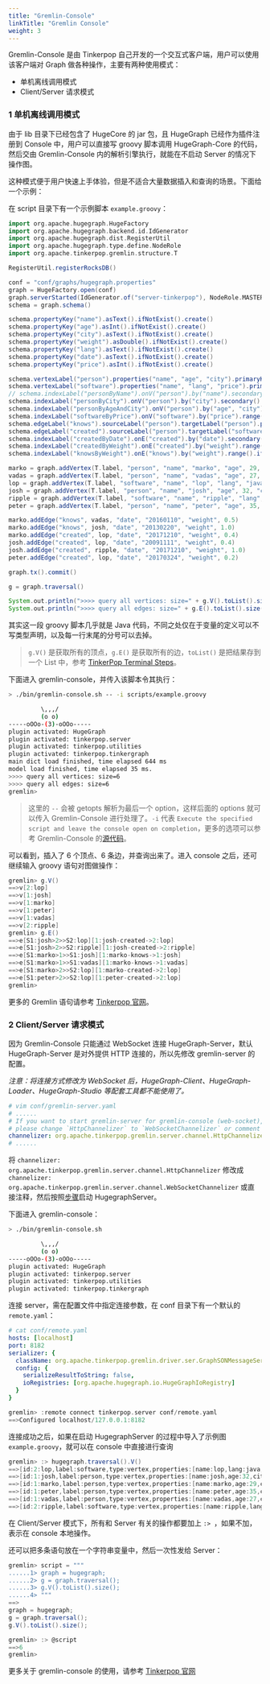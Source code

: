```yaml
---
title: "Gremlin-Console"
linkTitle: "Gremlin Console"
weight: 3
---
```


Gremlin-Console 是由 Tinkerpop 自己开发的一个交互式客户端，用户可以使用该客户端对 Graph 做各种操作，主要有两种使用模式：

- 单机离线调用模式
- Client/Server 请求模式

### 1 单机离线调用模式

由于 lib 目录下已经包含了 HugeCore 的 jar 包，且 HugeGraph 已经作为插件注册到 Console 中，用户可以直接写 groovy 脚本调用 HugeGraph-Core 的代码，然后交由 Gremlin-Console 内的解析引擎执行，就能在不启动 Server 的情况下操作图。

这种模式便于用户快速上手体验，但是不适合大量数据插入和查询的场景。下面给一个示例：

在 script 目录下有一个示例脚本 `example.groovy`：

```groovy
import org.apache.hugegraph.HugeFactory
import org.apache.hugegraph.backend.id.IdGenerator
import org.apache.hugegraph.dist.RegisterUtil
import org.apache.hugegraph.type.define.NodeRole
import org.apache.tinkerpop.gremlin.structure.T

RegisterUtil.registerRocksDB()

conf = "conf/graphs/hugegraph.properties"
graph = HugeFactory.open(conf)
graph.serverStarted(IdGenerator.of("server-tinkerpop"), NodeRole.MASTER)
schema = graph.schema()

schema.propertyKey("name").asText().ifNotExist().create()
schema.propertyKey("age").asInt().ifNotExist().create()
schema.propertyKey("city").asText().ifNotExist().create()
schema.propertyKey("weight").asDouble().ifNotExist().create()
schema.propertyKey("lang").asText().ifNotExist().create()
schema.propertyKey("date").asText().ifNotExist().create()
schema.propertyKey("price").asInt().ifNotExist().create()

schema.vertexLabel("person").properties("name", "age", "city").primaryKeys("name").ifNotExist().create()
schema.vertexLabel("software").properties("name", "lang", "price").primaryKeys("name").ifNotExist().create()
// schema.indexLabel("personByName").onV("person").by("name").secondary().ifNotExist().create()
schema.indexLabel("personByCity").onV("person").by("city").secondary().ifNotExist().create()
schema.indexLabel("personByAgeAndCity").onV("person").by("age", "city").secondary().ifNotExist().create()
schema.indexLabel("softwareByPrice").onV("software").by("price").range().ifNotExist().create()
schema.edgeLabel("knows").sourceLabel("person").targetLabel("person").properties("date", "weight").ifNotExist().create()
schema.edgeLabel("created").sourceLabel("person").targetLabel("software").properties("date", "weight").ifNotExist().create()
schema.indexLabel("createdByDate").onE("created").by("date").secondary().ifNotExist().create()
schema.indexLabel("createdByWeight").onE("created").by("weight").range().ifNotExist().create()
schema.indexLabel("knowsByWeight").onE("knows").by("weight").range().ifNotExist().create()

marko = graph.addVertex(T.label, "person", "name", "marko", "age", 29, "city", "Beijing")
vadas = graph.addVertex(T.label, "person", "name", "vadas", "age", 27, "city", "Hongkong")
lop = graph.addVertex(T.label, "software", "name", "lop", "lang", "java", "price", 328)
josh = graph.addVertex(T.label, "person", "name", "josh", "age", 32, "city", "Beijing")
ripple = graph.addVertex(T.label, "software", "name", "ripple", "lang", "java", "price", 199)
peter = graph.addVertex(T.label, "person", "name", "peter", "age", 35, "city", "Shanghai")

marko.addEdge("knows", vadas, "date", "20160110", "weight", 0.5)
marko.addEdge("knows", josh, "date", "20130220", "weight", 1.0)
marko.addEdge("created", lop, "date", "20171210", "weight", 0.4)
josh.addEdge("created", lop, "date", "20091111", "weight", 0.4)
josh.addEdge("created", ripple, "date", "20171210", "weight", 1.0)
peter.addEdge("created", lop, "date", "20170324", "weight", 0.2)

graph.tx().commit()

g = graph.traversal()

System.out.println(">>>> query all vertices: size=" + g.V().toList().size())
System.out.println(">>>> query all edges: size=" + g.E().toList().size())
```

其实这一段 groovy 脚本几乎就是 Java 代码，不同之处仅在于变量的定义可以不写类型声明，以及每一行末尾的分号可以去掉。

> `g.V()` 是获取所有的顶点，`g.E()` 是获取所有的边，`toList()` 是把结果存到一个 List 中，参考 [TinkerPop Terminal Steps](http://tinkerpop.apache.org/docs/current/reference/#terminal-steps)。

下面进入 gremlin-console，并传入该脚本令其执行：

```bash
> ./bin/gremlin-console.sh -- -i scripts/example.groovy

         \,,,/
         (o o)
-----oOOo-(3)-oOOo-----
plugin activated: HugeGraph
plugin activated: tinkerpop.server
plugin activated: tinkerpop.utilities
plugin activated: tinkerpop.tinkergraph
main dict load finished, time elapsed 644 ms
model load finished, time elapsed 35 ms.
>>>> query all vertices: size=6
>>>> query all edges: size=6
gremlin> 
```

> 这里的 `--` 会被 getopts 解析为最后一个 option，这样后面的 options 就可以传入 Gremlin-Console 进行处理了。`-i` 代表 `Execute the specified script and leave the console open on completion`，更多的选项可以参考 Gremlin-Console 的[源代码](https://github.com/apache/tinkerpop/blob/3.5.1/gremlin-console/src/main/groovy/org/apache/tinkerpop/gremlin/console/Console.groovy#L483)。

可以看到，插入了 6 个顶点、6 条边，并查询出来了。进入 console 之后，还可继续输入 groovy 语句对图做操作：

```groovy
gremlin> g.V()
==>v[2:lop]
==>v[1:josh]
==>v[1:marko]
==>v[1:peter]
==>v[1:vadas]
==>v[2:ripple]
gremlin> g.E()
==>e[S1:josh>2>>S2:lop][1:josh-created->2:lop]
==>e[S1:josh>2>>S2:ripple][1:josh-created->2:ripple]
==>e[S1:marko>1>>S1:josh][1:marko-knows->1:josh]
==>e[S1:marko>1>>S1:vadas][1:marko-knows->1:vadas]
==>e[S1:marko>2>>S2:lop][1:marko-created->2:lop]
==>e[S1:peter>2>>S2:lop][1:peter-created->2:lop]
gremlin> 
```

更多的 Gremlin 语句请参考 [Tinkerpop 官网](http://tinkerpop.apache.org/docs/current/reference/)。

### 2 Client/Server 请求模式

因为 Gremlin-Console 只能通过 WebSocket 连接 HugeGraph-Server，默认 HugeGraph-Server 是对外提供 HTTP 连接的，所以先修改 gremlin-server 的配置。

*注意：将连接方式修改为 WebSocket 后，HugeGraph-Client、HugeGraph-Loader、HugeGraph-Studio 等配套工具都不能使用了。*

```yaml
# vim conf/gremlin-server.yaml
# ......
# If you want to start gremlin-server for gremlin-console (web-socket),
# please change `HttpChannelizer` to `WebSocketChannelizer` or comment this line.
channelizer: org.apache.tinkerpop.gremlin.server.channel.HttpChannelizer
# ......
```

将 `channelizer: org.apache.tinkerpop.gremlin.server.channel.HttpChannelizer` 修改成 `channelizer: org.apache.tinkerpop.gremlin.server.channel.WebSocketChannelizer` 或直接注释，然后按照[步骤](/docs/quickstart/hugegraph-server/)启动 HugegraphServer。

下面进入 gremlin-console：

```bash
> ./bin/gremlin-console.sh

         \,,,/
         (o o)
-----oOOo-(3)-oOOo-----
plugin activated: HugeGraph
plugin activated: tinkerpop.server
plugin activated: tinkerpop.utilities
plugin activated: tinkerpop.tinkergraph         
```

连接 server，需在配置文件中指定连接参数，在 conf 目录下有一个默认的 `remote.yaml`：

```yaml
# cat conf/remote.yaml
hosts: [localhost]
port: 8182
serializer: {
  className: org.apache.tinkerpop.gremlin.driver.ser.GraphSONMessageSerializerV1d0,
  config: {
    serializeResultToString: false,
    ioRegistries: [org.apache.hugegraph.io.HugeGraphIoRegistry]
  }
}
```

```groovy
gremlin> :remote connect tinkerpop.server conf/remote.yaml
==>Configured localhost/127.0.0.1:8182
```

连接成功之后，如果在启动 HugegraphServer 的过程中导入了示例图 `example.groovy`，就可以在 console 中直接进行查询

```groovy
gremlin> :> hugegraph.traversal().V()
==>[id:2:lop,label:software,type:vertex,properties:[name:lop,lang:java,price:328]]
==>[id:1:josh,label:person,type:vertex,properties:[name:josh,age:32,city:Beijing]]
==>[id:1:marko,label:person,type:vertex,properties:[name:marko,age:29,city:Beijing]]
==>[id:1:peter,label:person,type:vertex,properties:[name:peter,age:35,city:Shanghai]]
==>[id:1:vadas,label:person,type:vertex,properties:[name:vadas,age:27,city:Hongkong]]
==>[id:2:ripple,label:software,type:vertex,properties:[name:ripple,lang:java,price:199]]
```

在 Client/Server 模式下，所有和 Server 有关的操作都要加上 `:> `，如果不加，表示在 console 本地操作。

还可以把多条语句放在一个字符串变量中，然后一次性发给 Server：

```groovy
gremlin> script = """
......1> graph = hugegraph;
......2> g = graph.traversal();
......3> g.V().toList().size();
......4> """
==>
graph = hugegraph;
g = graph.traversal();
g.V().toList().size();

gremlin> :> @script
==>6
gremlin> 
```

更多关于 gremlin-console 的使用，请参考 [Tinkerpop 官网](http://tinkerpop.apache.org/docs/current/reference/)
